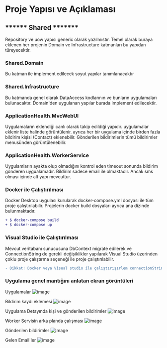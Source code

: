 # Proje Yapısı ve Açıklaması

## ****** Shared *******
Repository ve uow yapısı generic olarak yazılmıstır. Temel olarak buraya eklenen her projenin Domain ve Infrastructure katmanları bu yapıdan türeyecektir.
### Shared.Domain
Bu katman ile implement edilecek soyut yapılar tanımlanacaktır

### Shared.Infrastructure
Bu katmanda genel olarak DataAccess kodlarının ve bunların uygulamaları bulunacaktır. Domain'den uygulanan yapılar burada implement edilecektir.

### ApplicationHealth.MvcWebUI
Uygulamaların eklendiği canlı olarak takip edildiği yapıdır. uygulamalar eklenir liste halinde görüntülenir. ayrıca her bir uygulama içinde birden fazla bildirim kişisi (Contact) eklenebilir. 
Gönderilen bildirimlerin tümü bildirimler menusünden görüntülenebilir. 

### ApplicationHealth.WorkerService
Uygulamların ayakta olup olmadığını kontrol eden timeout sonunda bildirim gönderen uygualamadır. Bildirim sadece email ile olmaktadır. Ancak sms olması içinde alt yapı mevcuttur. 


### Docker ile Çalıştırılması
Docker Desktop uygulası kurularak docker-compose.yml dosyası ile tüm proje çalıştırılabilir. Projelerin docker build dosyaları ayrıca ana dizinde bulunmaktadır. 

```diff
+ $ docker-compose build
+ $ docker-compose up

```

### Visual Studio ile Çalıştırılması
Mevcut veritabanı sunucusuna DbContext migrate edilerek ve ConnectionString de gerekli değişiklikler yapılarak Visual Studio üzerinden çoklu proje çalıştırma seçeneği ile proje çalıştırılabilir.

```diff
- Dikkat! Docker veya Visual studio ile çalıştırışırlem connectionString'lere dikkat edilmelidir.
```

### Uygulama genel mantığını anlatan  ekran görüntüleri 

Uygulamalar
![image](https://user-images.githubusercontent.com/62391718/148823000-2c3ce110-22dd-43d6-8215-08b3f47abd60.png)

Bildirim kaydı eklemesi
![image](https://user-images.githubusercontent.com/62391718/148823215-085c78ea-319a-4343-9faa-30fb2ea7b2cc.png)
 
 Uygulama Detayında kişi ve gönderilen bildirimler
 ![image](https://user-images.githubusercontent.com/62391718/148844229-13d717ee-a572-4124-9978-622ee4fe35a9.png)


 Worker Servisin arka planda çalışması
 ![image](https://user-images.githubusercontent.com/62391718/148832286-2262b6dd-e375-4d14-9e44-d1eed8684b53.png)



 Gönderilen bildirimler
 ![image](https://user-images.githubusercontent.com/62391718/148831383-1ac692b0-3da4-45da-a559-7eeb403435ae.png)

Gelen Email'ler
![image](https://user-images.githubusercontent.com/62391718/148832011-cf712566-d047-4e71-9e62-e52ea43d1fe5.png)


